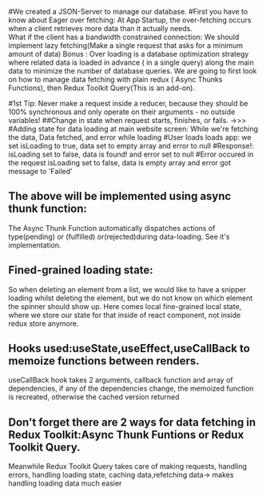 #We created a JSON-Server to manage our database.
#First you have to know about Eager over fetching: At App Startup, the over-fetching occurs when a client retrieves more data than it actually needs.   
What if the client has a bandwidth constrained connection: We should implement lazy fetching(Make a single request that asks for a minimum amount of data)
Bonus : Over loading is a database optimization strategy where related data is loaded in advance ( in a single query) along the main data to minimize the number of database queries.
We are going to first look on how to manage data fetching with plain redux ( Async Thunks Functions), then Redux Toolkit Query(This is an add-on).

#1st Tip: Never make a request inside a reducer, because they should be 100% synchronous and only operate on their arguments - no outside variables! 
##Change in state when request starts, finishes, or fails. ->>>
#Adding state for data loading at main website screen: While we're fetching the data, Data fetched, and error while loading
#User loads loads app: we set isLoading to true, data set to empty array and error to null
#Response!: isLoading set to false, data is found! and error set to null
#Error occured in the request
isLoading set to false, data is empty array and error got message to 'Failed'

## The above will be implemented using async thunk function:
The Async Thunk Function automatically dispatches actions of type(pending) or (fulfilled) or(rejected)during data-loading.
See it's implementation.

## Fined-grained loading state: 
So when deleting an element from a list, we would like to have a snipper loading whilst deleting the element, but we do not know on which element the spinner should show up. Here comes local fine-grained local state, where we store our state for that inside of react component, not inside redux store anymore.

## Hooks used:useState,useEffect,useCallBack to memoize functions between renders.
useCallBack hook takes 2 arguments, callback function and array of dependencies, if any of the dependencies change, the memoized function is recreated, otherwise the cached version returned

## Don't forget there are 2 ways for data fetching in Redux Toolkit:Async Thunk Funtions or Redux Toolkit Query.
Meanwhile Redux Toolkit Query takes care of making requests, handling errors, handling loading state, caching data,refetching data-> makes handling loading data much easier
